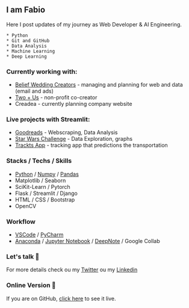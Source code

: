 ## I am Fabio 

<!-- ![](https://apps.streamlitusercontent.com/ntc-google-fit/google_fit_project/main/app.py/+/media/31cba5ee24ab5631d031eb545ee626989454437ed3e11c0ff2127005.jpeg) -->

Here I post updates of my journey as Web Developer & AI Engineering.


```
* Python
* Git and GitHub
* Data Analysis
* Machine Learning
* Deep Learning
```


### Currently working with:
* [Belief Wedding Creators](https://www.beliefweddingcreators.com/) - managing and planning for web and data (email and ads)
* [Two + Us](https://twoplususweddings.com/) - non-profit co-creator 
* Creadea - currently planning company website 



### Live projects with Streamlit: 
* [Goodreads](https://share.streamlit.io/dumbledore-on-strive/goodreads-app) - Webscraping, Data Analysis
* [Star Wars Challenge](https://share.streamlit.io/fistadev/starwars_data_project/main/app.py) - Data Exploration, graphs
* [Trackts App](https://share.streamlit.io/ntc-google-fit/google_fit_project/main/app.py) - tracking app that predictions the transportation
<!-- * [Heart Attack Predictions](https://share.streamlit.io/fistadev/heart_attack_predictions/main/app.py) - Machine Learning Models -->



### Stacks / Techs / Skills

* [Python](https://www.python.org/) / [Numpy](https://numpy.org/) / [Pandas](https://pandas.pydata.org/docs/user_guide/10min.html)
* Matplotlib / Seaborn
* SciKit-Learn / Pytorch
* Flask / Streamlit / Django
* HTML / CSS / Bootstrap
* OpenCV 


### Workflow

* [VSCode](https://code.visualstudio.com/) / [PyCharm](https://www.jetbrains.com/pycharm/)
* [Anaconda](https://www.anaconda.com/) / [Jupyter Notebook](https://jupyter.org/) / [DeepNote](https://deepnote.com/) / Google Collab


<!-- ### NoCode Stuff

* Email Marketing: [Mailchimp](https://mailchimp.com/)
* Website / Blog / Landing Pages: [Webflow](https://webflow.com/) / Wordpress / [Linktree](https://linktr.ee/) / Kajabi / Clickfunnels
* Quizz / Data: [Typeform](https://www.typeform.com/)
* Organization: [Zapier](https://zapier.com/) / [Trello](https://trello.com/) -->



### Let's talk 💬

For more details check ou my [Twitter](https://twitter.com/fafistarol) ou my [Linkedin](https://www.linkedin.com/in/fabiofistarol/)



### Online Version 🍿

If you are on GitHub, [click here](https://fistadev.github.io/) to see it live.
